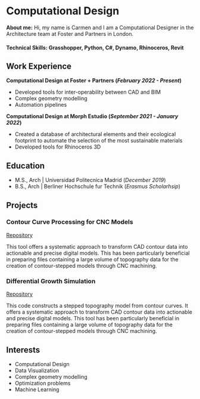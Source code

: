 # Computational Design
**About me:**
  Hi, my name is Carmen and I am a Computational Designer in the Architecture team at Foster and Partners in London.
#### Technical Skills: Grasshopper, Python, C#, Dynamo, Rhinoceros, Revit

## Work Experience
**Computational Design at Foster + Partners (_February 2022 - Present_)**
- Developed tools for inter-operability between CAD and BIM
- Complex geometry modelling
- Automation pipelines

**Computational Design at Morph Estudio (_September 2021 - January 2022_)**
- Created a database of architectural elements and their ecological footprint to automate the selection of the most sustainable materials
- Developed tools for Rhinoceros 3D

## Education						       		  								       		
- M.S., Arch	| Universidad Politecnica Madrid (_December 2019_)	 			        		
- B.S., Arch | Berliner Hochschule fur Technik  (_Erasmus Scholarhsip_)

## Projects
### Contour Curve Processing for CNC Models
[Repository](https://github.com/crubiogarcia/ContourCurveTopographyProcessing)

This tool offers a systematic approach to transform CAD contour data into actionable and precise digital models. This has been particularly beneficial in preparing files containing a large volume of topography data for the creation of contour-stepped models through CNC machining. 

### Differential Growth Simulation
[Repository](https://github.com/crubiogarcia/Differential-Growth)

This code constructs a stepped topography model from contour curves. It offers a systematic approach to transform CAD contour data into actionable and precise digital models. This tool has been particularly beneficial in preparing files containing a large volume of topography data for the creation of contour-stepped models through CNC machining. 

## Interests
- Computational Design
- Data Visualization
- Complex geometry modelling
- Optimization problems
- Machine Learning
